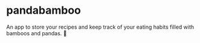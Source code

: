 # pandabamboo
An app to store your recipes and keep track of your eating habits filled with bamboos and pandas. :panda_face:
